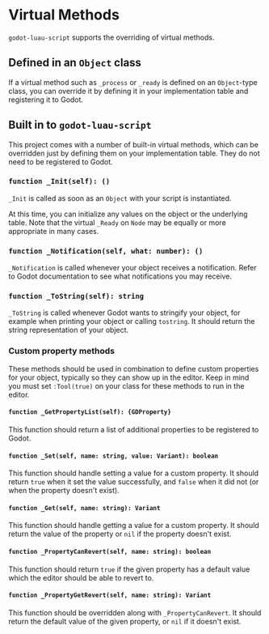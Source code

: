 # Virtual Methods

`godot-luau-script` supports the overriding of virtual methods.

## Defined in an `Object` class

If a virtual method such as `_process` or `_ready` is defined on an `Object`-type class,
you can override it by defining it in your implementation table and registering it to Godot.

## Built in to `godot-luau-script`

This project comes with a number of built-in virtual methods, which can be overridden just by defining them on your implementation table.
They do not need to be registered to Godot.

### `function _Init(self): ()`

`_Init` is called as soon as an `Object` with your script is instantiated.

At this time, you can initialize any values on the object or the underlying table.
Note that the virtual `_Ready` on `Node` may be equally or more appropriate in many cases.

### `function _Notification(self, what: number): ()`

`_Notification` is called whenever your object receives a notification.
Refer to Godot documentation to see what notifications you may receive.

### `function _ToString(self): string`

`_ToString` is called whenever Godot wants to stringify your object, for example when printing your object or calling `tostring`.
It should return the string representation of your object.

### Custom property methods

These methods should be used in combination to define custom properties for your object, typically so they can show up in the editor.
Keep in mind you must set `:Tool(true)` on your class for these methods to run in the editor.

#### `function _GetPropertyList(self): {GDProperty}`

This function should return a list of additional properties to be registered to Godot.

#### `function _Set(self, name: string, value: Variant): boolean`

This function should handle setting a value for a custom property.
It should return `true` when it set the value successfully, and `false` when it did not (or when the property doesn't exist).

#### `function _Get(self, name: string): Variant`

This function should handle getting a value for a custom property.
It should return the value of the property or `nil` if the property doesn't exist.

#### `function _PropertyCanRevert(self, name: string): boolean`

This function should return `true` if the given property has a default value which the editor should be able to revert to.

#### `function _PropertyGetRevert(self, name: string): Variant`

This function should be overridden along with `_PropertyCanRevert`.
It should return the default value of the given property, or `nil` if it doesn't exist.

